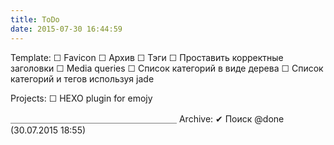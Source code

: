 ```yaml
---
title: ToDo
date: 2015-07-30 16:44:59
---
```

Template:
 ☐ Favicon
 ☐ Архив
 ☐ Тэги
 ☐ Проставить корректные заголовки
 ☐ Media queries
 ☐ Список категорий в виде дерева
 ☐ Список категорий и тегов используя jade

Projects:
 ☐ HEXO plugin for emojy

＿＿＿＿＿＿＿＿＿＿＿＿＿＿＿＿＿＿＿
Archive:
 ✔ Поиск @done (30.07.2015 18:55)
